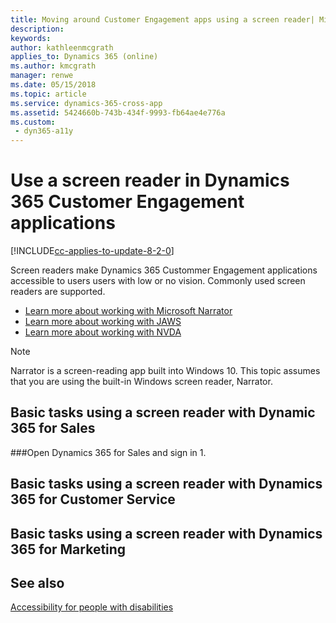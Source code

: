 ```yaml
---
title: Moving around Customer Engagement apps using a screen reader| Microsoft Docs
description: 
keywords: 
author: kathleenmcgrath
applies_to: Dynamics 365 (online)
ms.author: kmcgrath
manager: renwe
ms.date: 05/15/2018
ms.topic: article
ms.service: dynamics-365-cross-app
ms.assetid: 5424660b-743b-434f-9993-fb64ae4e776a
ms.custom:
 - dyn365-a11y
---
```

# Use a screen reader in Dynamics 365 Customer Engagement applications

[!INCLUDE[cc-applies-to-update-8-2-0](../includes/cc_applies_to_update_8_2_0.md)]

Screen readers make Dynamics 365 Custommer Engagement applications accessible to users users with low or no vision. Commonly used screen readers are supported. 

- [Learn more about working with Microsoft Narrator](https://support.microsoft.com/help/22798)
- [Learn more about working with JAWS](http://www.freedomscientific.com/Products/Blindness/JawsDocumentation)
- [Learn more about working with NVDA](https://www.nvaccess.org/help/)

> [!NOTE]
> Narrator is a screen-reading app built into Windows 10. This topic assumes that you are using the built-in Windows screen reader, Narrator. 

## Basic tasks using a screen reader with Dynamic 365 for Sales

###Open Dynamics 365 for Sales and sign in
1. 


## Basic tasks using a screen reader with Dynamics 365 for Customer Service


## Basic tasks using a screen reader with Dynamics 365 for Marketing
 



## See also

[Accessibility for people with disabilities](../basics/accessibility-people-with-disabilities.md)

